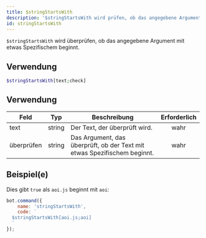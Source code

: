```yaml
---
title: $stringStartsWith
description: '$stringStartsWith wird prüfen, ob das angegebene Argument mit etwas Spezifischem beginnt.'
id: stringStartsWith
---
```


`$stringStartsWith` wird überprüfen, ob das angegebene Argument mit etwas Spezifischem beginnt.

## Verwendung

```php
$stringStartsWith[text;check]
```

## Verwendung

| Feld       | Typ    | Beschreibung                                                             | Erforderlich |
| ---------- | ------ | ------------------------------------------------------------------------ |:------------:|
| text       | string | Der Text, der überprüft wird.                                            |     wahr     |
| überprüfen | string | Das Argument, das überprüft, ob der Text mit etwas Spezifischem beginnt. |     wahr     |

## Beispiel(e)

Dies gibt `true` als `aoi.js` beginnt mit `aoi`:

```javascript
bot.command({
    name: 'stringStartsWith',
    code: `
  $stringStartsWith[aoi.js;aoi]
  `
});
```
